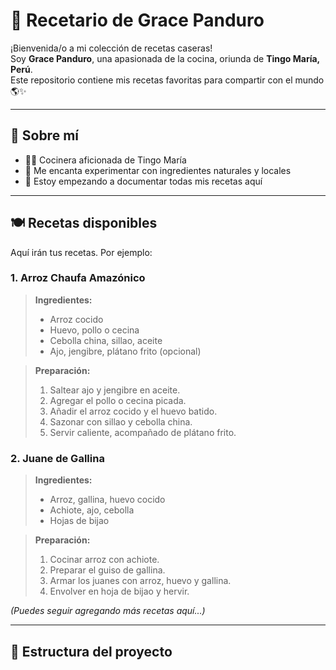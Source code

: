 # 🧁 Recetario de Grace Panduro

¡Bienvenida/o a mi colección de recetas caseras!  
Soy **Grace Panduro**, una apasionada de la cocina, oriunda de **Tingo María, Perú**.  
Este repositorio contiene mis recetas favoritas para compartir con el mundo 🌎✨

---

## 📜 Sobre mí

- 👩‍🍳 Cocinera aficionada de Tingo María
- 💚 Me encanta experimentar con ingredientes naturales y locales
- 📝 Estoy empezando a documentar todas mis recetas aquí

---

## 🍽️ Recetas disponibles

Aquí irán tus recetas. Por ejemplo:

### 1. Arroz Chaufa Amazónico

> **Ingredientes:**
> - Arroz cocido
> - Huevo, pollo o cecina
> - Cebolla china, sillao, aceite
> - Ajo, jengibre, plátano frito (opcional)

> **Preparación:**
> 1. Saltear ajo y jengibre en aceite.
> 2. Agregar el pollo o cecina picada.
> 3. Añadir el arroz cocido y el huevo batido.
> 4. Sazonar con sillao y cebolla china.
> 5. Servir caliente, acompañado de plátano frito.

### 2. Juane de Gallina

> **Ingredientes:**
> - Arroz, gallina, huevo cocido
> - Achiote, ajo, cebolla
> - Hojas de bijao

> **Preparación:**
> 1. Cocinar arroz con achiote.
> 2. Preparar el guiso de gallina.
> 3. Armar los juanes con arroz, huevo y gallina.
> 4. Envolver en hoja de bijao y hervir.

*(Puedes seguir agregando más recetas aquí...)*

---

## 📂 Estructura del proyecto

